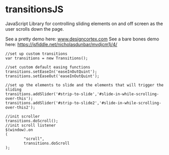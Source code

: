 # transitionsJS
JavaScript Library for controlling sliding elements on and off screen as the user scrolls down the page.

See a pretty demo here: www.designcortex.com
See a bare bones demo here: https://jsfiddle.net/nicholasdunbar/mvdjcm1j/4/

    //set up custom transitions
    var transitions = new Transitions();

    //set custom default easing functions
    transitions.setEaseIn('easeInOutQuint');
    transitions.setEaseOut('easeInOutQuint');

    //set up the elements to slide and the elements that will trigger the sliding
    transitions.addSlider('#strip-to-slide','#slide-in-while-scrolling-over-this');
    transitions.addSlider('#strip-to-slide2','#slide-in-while-scrolling-over-this2');

    //init scroller
    transitions.doScroll();
    //init scroll listener
    $(window).on
    (
            "scroll",
            transitions.doScroll
    );
			
